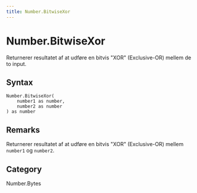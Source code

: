 ```yaml
---
title: Number.BitwiseXor
---
```


# Number.BitwiseXor


Returnerer resultatet af at udføre en bitvis &#34;XOR&#34; (Exclusive-OR) mellem de to input.


## Syntax

```powerquery
Number.BitwiseXor(
    number1 as number,
    number2 as number
) as number
```


## Remarks

Returnerer resultatet af at udføre en bitvis "XOR" (Exclusive-OR) mellem <code>number1</code> og <code>number2</code>.



## Category
Number.Bytes
